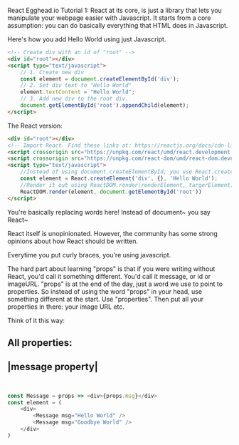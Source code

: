 React Egghead.io
Tutorial 1:
React at its core, is just a library that lets you manipulate your webpage easier with Javascript.
It starts from a core assumption: you can do basically everything that HTML does in Javascript.

Here's how you add Hello World using just Javascript.

```html
<!-- Create div with an id of "root" -->
<div id="root"></div>
<script type="text/javascript">
    // 1. Create new div
    const element = document.createElementById('div');
    // 2. Set div text to "Hello World"
    element.textContent = "Hello World";
    // 3. Add new div to the root div.
    document.getElementById('root').appendChild(element);
</script>
```

The React version:

```html
<div id="root"></div>
<!-- Import React. Find these links at: https://reactjs.org/docs/cdn-links.html -->
<script crossorigin src="https://unpkg.com/react/umd/react.development.js"></script>
<script crossorigin src="https://unpkg.com/react-dom/umd/react-dom.development.js"></script>
<script type="text/javascript">
    //Instead of using document.createElementById, you use React.createElement(newElement, props, children)
    const element = React.createElement('div', {}, 'Hello World');
    //Render it out using ReactDOM.render(renderElement, targerElement)
    ReactDOM.render(element, document.getElementById('root'))
</script>

```
You're basically replacing words here! Instead of document~ you say React~



React itself is unopinionated. However, the community has some strong opinions about how React should be written.




Everytime you put curly braces, you're using javascript.


The hard part about learning "props" is that if you were writing without React, you'd call it something different. You'd call it message, or id or imageURL. "props" is at the end of the day, just a word we use to point to properties.
So instead of using the word "props" in your head, use something different at the start. Use "properties". Then put all your properties in there: your image URL etc.

Think of it this way:

All properties:
----------------
|message property|
----------------

```javascript


const Message = props => <div>{props.msg}</div>
const element = (
    <div>
        <Message msg="Hello World" />
        <Message msg="Goodbye World" />
    </div>
)
```